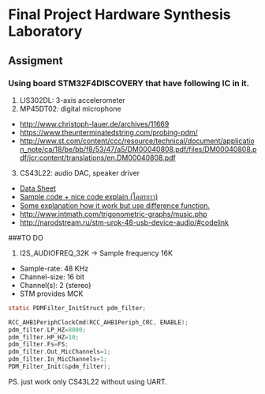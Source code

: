 # Final Project Hardware Synthesis Laboratory
## Assigment
### Using board STM32F4DISCOVERY that have following IC in it. 
1. LIS302DL: 3-axis accelerometer
2. MP45DT02: digital microphone
  * http://www.christoph-lauer.de/archives/11669
  * https://www.theunterminatedstring.com/probing-pdm/
  * http://www.st.com/content/ccc/resource/technical/document/application_note/ca/18/be/bb/f8/53/47/a5/DM00040808.pdf/files/DM00040808.pdf/jcr:content/translations/en.DM00040808.pdf
3. CS43L22: audio DAC, speaker driver
  * [Data Sheet](https://www.cirrus.com/en/pubs/proDatasheet/CS43L22_F2.pdf)
  * [Sample code + nice code explain (โคตรยาว)](http://www.design-software.de/system/attachments/attached_binaries/000/000/059/original/100_dac.c?1432329707)
  * [Some explanation how it work but use difference function.](http://www.mind-dump.net/configuring-the-stm32f4-discovery-for-audio)
  * http://www.intmath.com/trigonometric-graphs/music.php
  * http://narodstream.ru/stm-urok-48-usb-device-audio/#codelink

###TO DO
1. I2S_AUDIOFREQ_32K -> Sample frequency 16K
- Sample-rate:  48 KHz
- Channel-size: 16 bit
- Channel(s):   2 (stereo)
- STM provides MCK
```c
static PDMFilter_InitStruct pdm_filter;

RCC_AHB1PeriphClockCmd(RCC_AHB1Periph_CRC, ENABLE);
pdm_filter.LP_HZ=8000;
pdm_filter.HP_HZ=10;
pdm_filter.Fs=FS;
pdm_filter.Out_MicChannels=1;
pdm_filter.In_MicChannels=1;
PDM_Filter_Init(&pdm_filter);
```
PS. just work only CS43L22 without using UART. 